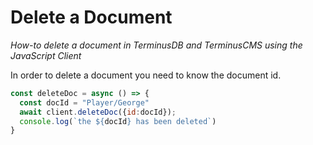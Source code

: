 # Delete a Document

*How-to delete a document in TerminusDB and TerminusCMS using the JavaScript Client*

In order to delete a document you need to know the document id.

```js
const deleteDoc = async () => {
  const docId = "Player/George"
  await client.deleteDoc({id:docId});
  console.log(`the ${docId} has been deleted`)
}
```
